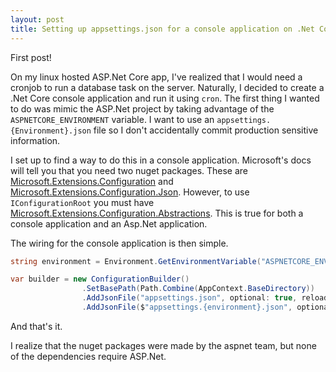 ```yaml
---
layout: post
title: Setting up appsettings.json for a console application on .Net Core 1.1.2
---
```


First post!

On my linux hosted ASP.Net Core app, I've realized that I would need a cronjob to run a database task on the server. Naturally, I decided to create a .Net Core console application and run it using `cron`. The first thing I wanted to do was mimic the ASP.Net project by taking advantage of the `ASPNETCORE_ENVIRONMENT` variable. I want to use an `appsettings.{Environment}.json` file so I don't accidentally commit production sensitive information.

I set up to find a way to do this in a console application. Microsoft's docs will tell you that you need two nuget packages. These are [Microsoft.Extensions.Configuration](https://www.nuget.org/packages/Microsoft.Extensions.Configuration) and [Microsoft.Extensions.Configuration.Json](https://www.nuget.org/packages/Microsoft.Extensions.Configuration.Json). However, to use `IConfigurationRoot` you must have [Microsoft.Extensions.Configuration.Abstractions](https://www.nuget.org/packages/Microsoft.Extensions.Configuration.Abstractions). This is true for both a console application and an Asp.Net application.

The wiring for the console application is then simple.

```c#
string environment = Environment.GetEnvironmentVariable("ASPNETCORE_ENVIRONMENT");

var builder = new ConfigurationBuilder()
                .SetBasePath(Path.Combine(AppContext.BaseDirectory))
                .AddJsonFile("appsettings.json", optional: true, reloadOnChange: true)
                .AddJsonFile($"appsettings.{environment}.json", optional: true);
```

And that's it.

I realize that the nuget packages were made by the aspnet team, but none of the dependencies require ASP.Net.
